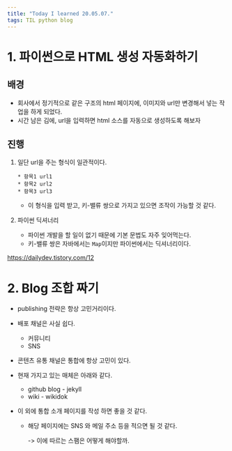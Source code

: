 ```yaml
---
title: "Today I learned 20.05.07."
tags: TIL python blog
---
```




# 1. 파이썬으로 HTML 생성 자동화하기

## 배경

- 회사에서 정기적으로 같은 구조의 html 페이지에, 이미지와 url만 변경해서 넣는 작업을 하게 되었다.
- 시간 남은 김에, url을 입력하면 html 소스를 자동으로 생성하도록 해보자



## 진행

1. 일단 url을 주는 형식이 일관적이다.

   ```text
   * 항목1 url1
   * 항목2 url2
   * 항목3 url3
   ```

   - 이 형식을 입력 받고, 키-밸류 쌍으로 가지고 있으면 조작이 가능할 것 같다.

2. 파이썬 딕셔너리

   - 파이썬 개발을 할 일이 없기 때문에 기본 문법도 자주 잊어먹는다.
   - 키-밸류 쌍은 자바에서는 `Map`이지만 파이썬에서는 딕셔너리이다.



https://dailydev.tistory.com/12



# 2. Blog 조합 짜기

- publishing 전략은 항상 고민거리이다.

- 배포 채널은 사실 쉽다.

  - 커뮤니티
  - SNS

- 콘텐츠 유통 채널은 통합에 항상 고민이 있다.

- 현재 가지고 있는 매체은 아래와 같다.

  - github blog - jekyll
  - wiki - wikidok

- 이 외에 통합 소개 페이지를 작성 하면 좋을 것 같다. 

  - 해당 페이지에는 SNS 와 메일 주소 등을 적으면 될 것 같다.

    -> 이에 따르는 스팸은 어떻게 해야할까.